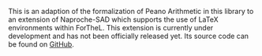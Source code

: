 This is an adaption of the formalization of Peano Arithmetic in this library to
an extension of Naproche-SAD which supports the use of LaTeX environments within
ForTheL. This extension is currently under development and has not been
officially released yet. Its source code can be found on
[GitHub](https://github.com/PraktikumWS20-21/Naproche-SAD/tree/latex-mode).
